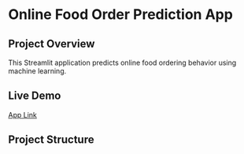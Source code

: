 # Online Food Order Prediction App

## Project Overview
This Streamlit application predicts online food ordering behavior using machine learning.

## Live Demo
[App Link](https://your-app-url.streamlit.app)

## Project Structure 